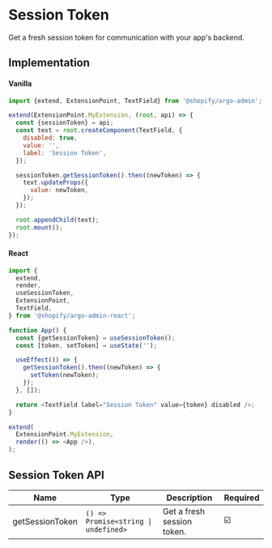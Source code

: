 # Session Token

Get a fresh session token for communication with your app's backend.

## Implementation

#### Vanilla

```js
import {extend, ExtensionPoint, TextField} from '@shopify/argo-admin';

extend(ExtensionPoint.MyExtension, (root, api) => {
  const {sessionToken} = api;
  const text = root.createComponent(TextField, {
    disabled: true,
    value: '',
    label: 'Session Token',
  });

  sessionToken.getSessionToken().then((newToken) => {
    text.updateProps({
      value: newToken,
    });
  });

  root.appendChild(text);
  root.mount();
});
```

#### React

```js
import {
  extend,
  render,
  useSessionToken,
  ExtensionPoint,
  TextField,
} from '@shopify/argo-admin-react';

function App() {
  const {getSessionToken} = useSessionToken();
  const [token, setToken] = useState('');

  useEffect(() => {
    getSessionToken().then((newToken) => {
      setToken(newToken);
    });
  }, []);

  return <TextField label="Session Token" value={token} disabled />;
}

extend(
  ExtensionPoint.MyExtension,
  render(() => <App />),
);
```

## Session Token API

| Name            | Type                                 | Description                | Required |
| --------------- | ------------------------------------ | -------------------------- | -------- |
| getSessionToken | `() => Promise<string \| undefined>` | Get a fresh session token. | ☑️       |
